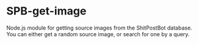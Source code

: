 # SPB-get-image

Node.js module for getting source images from the ShitPostBot database.
You can either get a random source image, or search for one by a query.